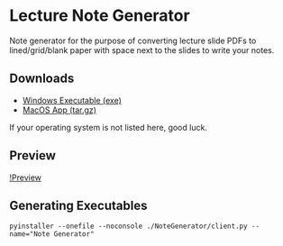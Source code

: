 Lecture Note Generator
========================
Note generator for the purpose of converting lecture slide PDFs to lined/grid/blank paper with space next to the slides to write your notes.

## Downloads

- [Windows Executable (exe)](bin/Note%20Generator.exe)
- [MacOS App (tar.gz)](bin/Note%20Generator.tar.gz)

If your operating system is not listed here, good luck.

## Preview

[!Preview](https://i.imgur.com/30byrUX.png/)

## Generating Executables

`pyinstaller --onefile --noconsole ./NoteGenerator/client.py --name="Note Generator"`

